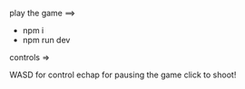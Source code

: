 play the game ==>

- npm i
- npm run dev

controls =>

WASD for control
echap for pausing the game
click to shoot!
